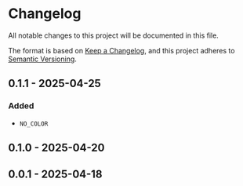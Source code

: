 # Changelog

All notable changes to this project will be documented in this file.

The format is based on [Keep a Changelog](https://keepachangelog.com/en/1.0.0/),
and this project adheres to [Semantic Versioning](https://semver.org/spec/v2.0.0.html).

## 0.1.1 - 2025-04-25
### Added
- `NO_COLOR`

## 0.1.0 - 2025-04-20

## 0.0.1 - 2025-04-18

